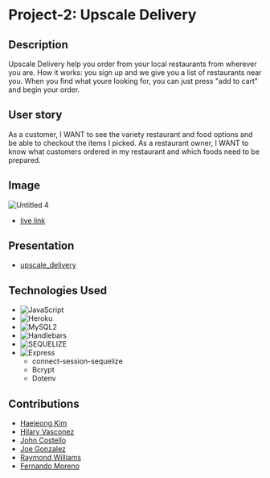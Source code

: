 # Project-2: Upscale Delivery

## Description
Upscale Delivery help you order from your local restaurants from wherever you are.
How it works: you sign up and we give you a list of restaurants near you.
When you find what youre looking for, you can just press "add to cart" and begin your order.

## User story
As a customer, I WANT to see the variety restaurant and food options and be able to checkout the items I picked. 
As a restaurant owner, I WANT to know what customers ordered in my restaurant and which foods need to be prepared. 

## Image
![Untitled 4](https://user-images.githubusercontent.com/95258502/163734585-3c844afa-a385-49cb-b352-4f13225407e1.png)
* [live link](https://git.heroku.com/upscale-delivery.git)

## Presentation
* [upscale_delivery](https://docs.google.com/presentation/d/1siIjXDHD9MkesPmx23gXTPmRdKCLKRJdBRwK2425b9k/edit?usp=sharing)


## Technologies Used
* ![JavaScript](https://img.shields.io/badge/javascript-%23323330.svg?style=for-the-badge&logo=javascript&logoColor=%23F7DF1E)
* ![Heroku](https://img.shields.io/badge/Heroku-430098?style=for-the-badge&logo=heroku&logoColor=white)
* ![MySQL2](https://img.shields.io/badge/MySQL-005C84?style=for-the-badge&logo=mysql&logoColor=white)
* ![Handlebars](https://img.shields.io/badge/Handlebars.js-f0772b?style=for-the-badge&logo=handlebarsdotjs&logoColor=black)
* ![SEQUELIZE](https://img.shields.io/badge/Sequelize-52B0E7?style=for-the-badge&logo=Sequelize&logoColor=white)
* ![Express](https://img.shields.io/badge/Express.js-000000?style=for-the-badge&logo=express&logoColor=white)
   - connect-session-sequelize
   - Bcrypt
   - Dotenv
 
## Contributions
* [Haejeong Kim ](https://github.com/oliviakim96)
* [Hilary Vasconez ](https://github.com/hvasconez24)
* [John Costello ](https://github.com/jciii91)
* [Joe Gonzalez ](https://github.com/JoeAGC)
* [Raymond Williams ](https://github.com/RayWillie)
* [Fernando Moreno ](https://github.com/FernandoMoreno1)
